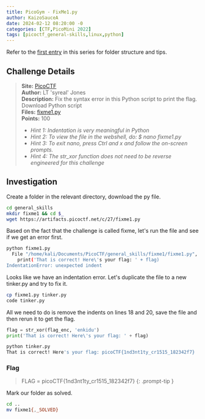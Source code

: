 ```yaml
---
title: PicoGym - FixMe1.py
author: KaizoSauceA
date: 2024-02-12 08:20:00 -0
categories: [CTF,PicoMini 2022]
tags: [picoctf_general-skills,linux,python]
---
```


Refer to the [first entry](../picoctf2021-obedient_cat) in this series for folder structure and tips.

## Challenge Details

> **Site:** [PicoCTF](https://play.picoctf.org/)  
> **Author:** LT 'syreal' Jones  
> **Description:** Fix the syntax error in this Python script to print the flag. Download Python script   
> **Files:** [fixme1.py](https://artifacts.picoctf.net/c/27/fixme1.py)  
> **Points:** 100  
> * *Hint 1: Indentation is very meaningful in Python*  
> * *Hint 2: To view the file in the webshell, do: $ nano fixme1.py*  
> * *Hint 3: To exit nano, press Ctrl and x and follow the on-screen prompts.*  
> * *Hint 4: The str_xor function does not need to be reverse engineered for this challenge*  

## Investigation

Create a folder in the relevant directory, download the py file.

```bash
cd general_skills
mkdir fixme1 && cd $_
wget https://artifacts.picoctf.net/c/27/fixme1.py
```

Based on the fact that the challenge is called fixme, let's run the file and see if we get an error first.

```bash
python fixme1.py
  File "/home/kali/Documents/PicoCTF/general_skills/fixme1/fixme1.py", line 20
    print('That is correct! Here\'s your flag: ' + flag)
IndentationError: unexpected indent
```

Looks like we have an indentation error. Let's duplicate the file to a new tinker.py and try to fix it.

```bash
cp fixme1.py tinker.py 
code tinker.py
```

All we need to do is remove the indents on lines 18 and 20, save the file and then rerun it to get the flag.

```python
flag = str_xor(flag_enc, 'enkidu')
print('That is correct! Here\'s your flag: ' + flag)
```

```bash
python tinker.py      
That is correct! Here's your flag: picoCTF{1nd3nt1ty_cr1515_182342f7}
```

### Flag

> FLAG = picoCTF{1nd3nt1ty_cr1515_182342f7}
{: .prompt-tip }

Mark our folder as solved.

```bash
cd ..
mv fixme1{,_SOLVED}
```